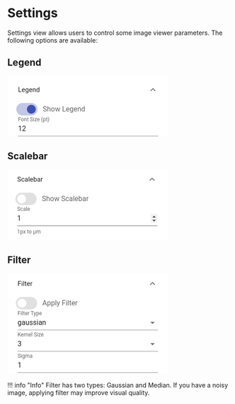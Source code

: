 # Settings

Settings view allows users to control some image viewer parameters. The following options are available:

## Legend
![Legend options](../assets/legend-options.png)

## Scalebar
![Scalebar options](../assets/scalebar-options.png) 

## Filter
![Filter options](../assets/filter-options.png) 

!!! info "Info"
    Filter has two types: Gaussian and Median. If you have a noisy image, applying filter may improve visual quality.
